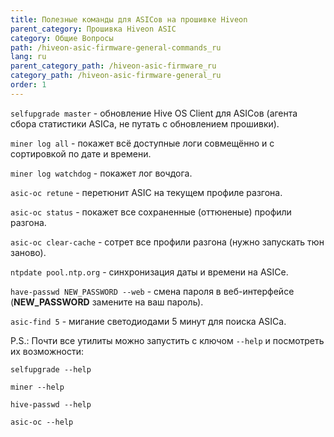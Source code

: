 ```yaml
---
title: Полезные команды для ASICов на прошивке Hiveon
parent_category: Прошивка Hiveon ASIC
category: Общие Вопросы
path: /hiveon-asic-firmware-general-commands_ru
lang: ru
parent_category_path: /hiveon-asic-firmware_ru
category_path: /hiveon-asic-firmware-general_ru
order: 1
---
```


`selfupgrade master` - обновление Hive OS Client для ASICов (агента сбора статистики ASICа, не путать с обновлением прошивки).

`miner log all` - покажет всё доступные логи совмещённо и с сортировкой по дате и времени.

`miner log watchdog` - покажет лог вочдога.

`asic-oc retune` - перетюнит ASIC на текущем профиле разгона.

`asic-oc status` - покажет все сохраненные (оттюненые) профили разгона.

`asic-oc clear-cache` - сотрет все профили разгона (нужно запускать тюн заново).

`ntpdate pool.ntp.org` - синхронизация даты и времени на ASICе.

`have-passwd NEW_PASSWORD --web` - смена пароля в веб-интерфейсе (**NEW_PASSWORD** замените на ваш пароль).

`asic-find 5` - мигание светодиодами 5 минут для поиска ASICа.

P.S.: Почти все утилиты можно запустить с ключом `--help` и посмотреть их возможности:

`selfupgrade --help`

`miner --help`

`hive-passwd --help`

`asic-oc --help`
